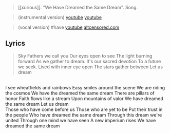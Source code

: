 > [[xurious]]. "We Have Dreamed the Same Dream". Song.

> (instrumental version)
> [youtube](https://www.youtube.com/watch?v=BWtl1hw2ih8)
> [youtube](https://www.youtube.com/watch?v=WBU8qLrYh54)

> (vocal version) #have
[youtube](https://www.youtube.com/watch?v=izc1vVCwZ2k)
[altcensored.com](https://altcensored.com/watch?v=5inGhy7z6dQ)

## Lyrics
> Sky Fathers we call you
Our eyes open to see
The light burning forward
As we gather to dream.
It's our sacred devotion
To a future we seek.
Lived with inner eye open
The stars gather between
Let us dream
<br>
I see wheatfields and rainbows
Easy smiles around the scene
We are riding the cosmos
We have the dreamed the same dream
There are pillars of honor
Faith flows like a stream
Upon mountains of valor
We have dreamed the same dream
Let us dream
<br>
Those who have come before us
Those who are yet to be
Put their trust in the people
Who have dreamed the same dream
Through this dream we're united
Through one mind we have seen
A new imperium rises
We have dreamed the same dream
